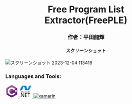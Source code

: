<h1 align="center">Free Program List Extractor(FreePLE)</h1>
<h3 align="center">作者：平田龍輝</h3>
<h4 align="center">スクリーンショット</h4>
<img align="center" width="951" alt="スクリーンショット 2023-12-04 113419" src="https://github.com/HirataRYuKi/FreePLE/assets/149451479/515fd432-d103-41c1-bb46-2fd57c2dd7b2">

<h3 align="left"></h3>
<p align="left">
</p>

<h3 align="left">Languages and Tools:</h3>
<p align="left"> <a href="https://www.w3schools.com/cs/" target="_blank" rel="noreferrer"> <img src="https://raw.githubusercontent.com/devicons/devicon/master/icons/csharp/csharp-original.svg" alt="csharp" width="40" height="40"/> </a> <a href="https://dotnet.microsoft.com/" target="_blank" rel="noreferrer"> <img src="https://raw.githubusercontent.com/devicons/devicon/master/icons/dot-net/dot-net-original-wordmark.svg" alt="dotnet" width="40" height="40"/> </a> <a href="https://dotnet.microsoft.com/apps/xamarin" target="_blank" rel="noreferrer"> <img src="https://raw.githubusercontent.com/detain/svg-logos/780f25886640cef088af994181646db2f6b1a3f8/svg/xamarin.svg" alt="xamarin" width="40" height="40"/> </a> </p>
